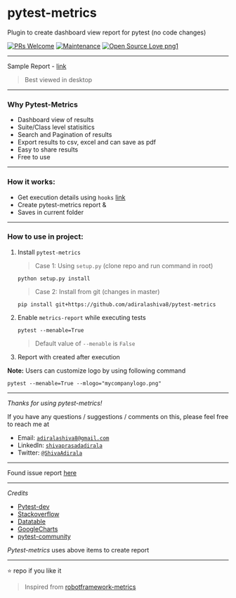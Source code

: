 # pytest-metrics


Plugin to create dashboard view report for pytest (no code changes)

[![PRs Welcome](https://img.shields.io/badge/PRs-welcome-brightgreen.svg?style=flat-square)]()
[![Maintenance](https://img.shields.io/badge/Maintained%3F-yes-green.svg)]()
[![Open Source Love png1](https://badges.frapsoft.com/os/v1/open-source.png?v=103)]()

---

Sample Report - [link](http://pytest-metrics.netlify.com)
> Best viewed in desktop

---

### Why Pytest-Metrics

 - Dashboard view of results
 - Suite/Class level statisitics
 - Search and Pagination of results
 - Export results to csv, excel and can save as pdf
 - Easy to share results
 - Free to use

---

### How it works:

 - Get execution details using `hooks` [link](https://docs.pytest.org/en/latest/_modules/_pytest/hookspec.html)
 - Create pytest-metrics report &
 - Saves in current folder

---

### How to use in project:

1. Install `pytest-metrics`
   
   > Case 1: Using `setup.py` (clone repo and run command in root)
   ```
   python setup.py install
   ```

   > Case 2: Install from git (changes in master)
   ```
   pip install git+https://github.com/adiralashiva8/pytest-metrics
   ```

2. Enable `metrics-report` while executing tests
    ```
    pytest --menable=True
    ```
    > Default value of `--menable` is `False` 

3. Report with created after execution

**Note:** Users can customize logo by using following command

```
pytest --menable=True --mlogo="mycompanylogo.png"
```

---

*Thanks for using pytest-metrics!*

If you have any questions / suggestions / comments on this, please feel free to reach me at

 - Email: <a href="mailto:adiralashiva8@gmail.com?Subject=Pytest%20Metrics" target="_blank">`adiralashiva8@gmail.com`</a> 
 - LinkedIn: <a href="https://www.linkedin.com/in/shivaprasadadirala/" target="_blank">`shivaprasadadirala`</a>
 - Twitter: <a href="https://twitter.com/ShivaAdirala" target="_blank">`@ShivaAdirala`</a>

---

Found issue report [here](https://github.com/adiralashiva8/pytest-metrics/issues)

---

*Credits*

 - [Pytest-dev](https://github.com/pytest-dev)
 - [Stackoverflow](https://stackoverflow.com/questions/tagged/pytest)
 - [Datatable](https://datatables.net)
 - [GoogleCharts](https://developers.google.com/chart/interactive/docs/gallery)
 - [pytest-community]()

*Pytest-metrics* uses above items to create report

---

 :star: repo if you like it

 > Inspired from [robotframework-metrics](https://github.com/adiralashiva8/robotframework-metrics)